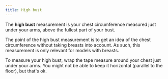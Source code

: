 ```yaml
---
title: High bust
---
```


The **high bust** measurement is your chest circumference measured just under your arms, above the fullest part of your bust.

The point of the high bust measurement is to get an idea of the chest circumference without taking breasts into account. As such, this measurement is only relevant for models with breasts.

To measure your high bust, wrap the tape measure around your chest just under your arms. You might not be able to keep it horizontal (parallel to the floor), but that's ok.
